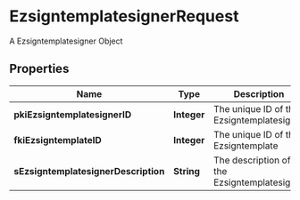 

# EzsigntemplatesignerRequest

A Ezsigntemplatesigner Object

## Properties

| Name | Type | Description | Notes |
|------------ | ------------- | ------------- | -------------|
|**pkiEzsigntemplatesignerID** | **Integer** | The unique ID of the Ezsigntemplatesigner |  [optional] |
|**fkiEzsigntemplateID** | **Integer** | The unique ID of the Ezsigntemplate |  |
|**sEzsigntemplatesignerDescription** | **String** | The description of the Ezsigntemplatesigner |  |



